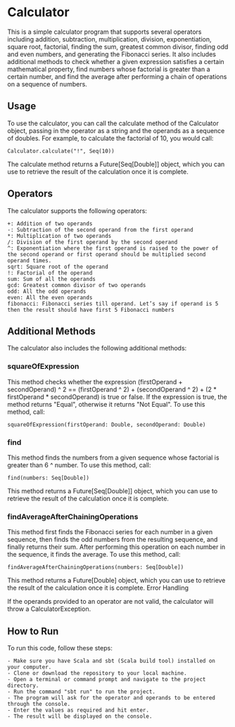 # Calculator

This is a simple calculator program that supports several operators including addition, subtraction, multiplication, division, exponentiation, square root, factorial, finding the sum, greatest common divisor, finding odd and even numbers, and generating the Fibonacci series. It also includes additional methods to check whether a given expression satisfies a certain mathematical property, find numbers whose factorial is greater than a certain number, and find the average after performing a chain of operations on a sequence of numbers.

## Usage

To use the calculator, you can call the calculate method of the Calculator object, passing in the operator as a string and the operands as a sequence of doubles. For example, to calculate the factorial of 10, you would call:

	Calculator.calculate("!", Seq(10))

The calculate method returns a Future[Seq[Double]] object, which you can use to retrieve the result of the calculation once it is complete.

## Operators

The calculator supports the following operators:

    +: Addition of two operands
    -: Subtraction of the second operand from the first operand
    *: Multiplication of two operands
    /: Division of the first operand by the second operand
    ^: Exponentiation where the first operand is raised to the power of the second operand or first operand should be multiplied second operand times.
    sqrt: Square root of the operand
    !: Factorial of the operand
    sum: Sum of all the operands
    gcd: Greatest common divisor of two operands
    odd: All the odd operands
    even: All the even operands
    fibonacci: Fibonacci series till operand. Let’s say if operand is 5 then the result should have first 5 Fibonacci numbers

## Additional Methods

The calculator also includes the following additional methods:

### squareOfExpression

This method checks whether the expression (firstOperand + secondOperand) ^ 2 == (firstOperand ^ 2) + (secondOperand ^ 2) + (2 * firstOperand * secondOperand) is true or false. If the expression is true, the method returns "Equal", otherwise it returns "Not Equal". To use this method, call:


	squareOfExpression(firstOperand: Double, secondOperand: Double)

### find

This method finds the numbers from a given sequence whose factorial is greater than 6 ^ number. To use this method, call:


	find(numbers: Seq[Double])

This method returns a Future[Seq[Double]] object, which you can use to retrieve the result of the calculation once it is complete.

### findAverageAfterChainingOperations

This method first finds the Fibonacci series for each number in a given sequence, then finds the odd numbers from the resulting sequence, and finally returns their sum. After performing this operation on each number in the sequence, it finds the average. To use this method, call:

	findAverageAfterChainingOperations(numbers: Seq[Double])

This method returns a Future[Double] object, which you can use to retrieve the result of the calculation once it is complete.
Error Handling

If the operands provided to an operator are not valid, the calculator will throw a CalculatorException.

## How to Run

To run this code, follow these steps:

    - Make sure you have Scala and sbt (Scala build tool) installed on your computer.
    - Clone or download the repository to your local machine.
    - Open a terminal or command prompt and navigate to the project directory.
    - Run the command "sbt run" to run the project.
    - The program will ask for the operator and operands to be entered through the console.
    - Enter the values as required and hit enter.
    - The result will be displayed on the console.


